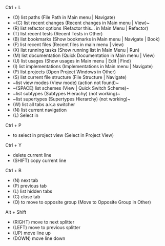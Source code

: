 Ctrl + L

- (O) list paths (File Path in Main menu | Navigate)
- ~(C) list recent changes (Recent changes in Main menu | View)~
- (R) list refactor options (Refactor this... in Main Menu | Refactor)
- (T) list recent tests (Recent Tests in Other)
- (B) list bookmarks (Show bookmarks in Main menu | Navigate | Book)
- (F) list recent files (Recent files in main menu | view)
- (X) list running tasks (Show running list in Main Menu | Run)
- (M) list documentation (Quick Documentation in Main menu | View)
- (U) list usages (Show usages in Main menu | Edit | Find)
- (I) list implementations (Implementations in Main menu | Navigate)
- (P) list projects (Open Project Windows in Other)
- (S) list current file structure (File Structure | Navigate)
- ~list view modes (View mode) (action not found)~
- ~(SPACE) list schemes (View | Quick Switch Scheme)~
- ~list subtypes (Subtypes Hierachy) (not working)~
- ~list supertypes (Supertypes Hierarchy) (not working)~
- (W) list all tabs a.k.a switcher
- (N) list current navigation
- (L) Select in

Ctrl + P
- to select in project view (Select in Project View)

Ctrl + Y
- delete current line
- (SHIFT) copy current line


Ctrl + B
- (N) next tab
- (P) previous tab
- (L) list hidden tabs
- (C) close tab
- (O) to move to opposite group (Move to Opposite Group in Other)

Alt + Shift
- (RIGHT) move to next splitter
- (LEFT) move to previous splitter
- (UP) move line up
- (DOWN) move line down

